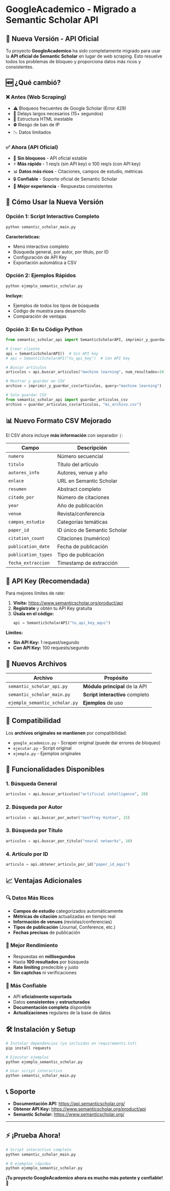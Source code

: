 # GoogleAcademico - Migrado a Semantic Scholar API

## 🎉 **Nueva Versión - API Oficial**

Tu proyecto **GoogleAcademico** ha sido completamente migrado para usar la **API oficial de Semantic Scholar** en lugar de web scraping. Esto resuelve todos los problemas de bloqueo y proporciona datos más ricos y consistentes.

## 🆕 **¿Qué cambió?**

### ❌ **Antes (Web Scraping)**
- ⚠️ Bloqueos frecuentes de Google Scholar (Error 429)
- 🐌 Delays largos necesarios (15+ segundos)
- 🎲 Estructura HTML inestable
- ⛔ Riesgo de ban de IP
- 📉 Datos limitados

### ✅ **Ahora (API Oficial)**
- 🚀 **Sin bloqueos** - API oficial estable
- ⚡ **Más rápido** - 1 req/s (sin API key) o 100 req/s (con API key)
- 📊 **Datos más ricos** - Citaciones, campos de estudio, métricas
- 🔒 **Confiable** - Soporte oficial de Semantic Scholar
- 🌟 **Mejor experiencia** - Respuestas consistentes

## 🚀 **Cómo Usar la Nueva Versión**

### **Opción 1: Script Interactivo Completo**
```bash
python semantic_scholar_main.py
```
**Características:**
- Menú interactivo completo
- Búsqueda general, por autor, por título, por ID
- Configuración de API Key
- Exportación automática a CSV

### **Opción 2: Ejemplos Rápidos**
```bash
python ejemplo_semantic_scholar.py
```
**Incluye:**
- Ejemplos de todos los tipos de búsqueda
- Código de muestra para desarrollo
- Comparación de ventajas

### **Opción 3: En tu Código Python**
```python
from semantic_scholar_api import SemanticScholarAPI, imprimir_y_guardar_csv

# Crear cliente
api = SemanticScholarAPI()  # Sin API key
# api = SemanticScholarAPI("tu_api_key")  # Con API key

# Buscar artículos
articulos = api.buscar_articulos("machine learning", num_resultados=10)

# Mostrar y guardar en CSV
archivo = imprimir_y_guardar_csv(articulos, query="machine learning")

# Solo guardar CSV
from semantic_scholar_api import guardar_articulos_csv
archivo = guardar_articulos_csv(articulos, "mi_archivo.csv")
```

## 📊 **Nuevo Formato CSV Mejorado**

El CSV ahora incluye **más información** con separador `|`:

| Campo | Descripción |
|-------|-------------|
| `numero` | Número secuencial |
| `titulo` | Título del artículo |
| `autores_info` | Autores, venue y año |
| `enlace` | URL en Semantic Scholar |
| `resumen` | Abstract completo |
| `citado_por` | Número de citaciones |
| `year` | Año de publicación |
| `venue` | Revista/conferencia |
| `campos_estudio` | Categorías temáticas |
| `paper_id` | ID único de Semantic Scholar |
| `citation_count` | Citaciones (numérico) |
| `publication_date` | Fecha de publicación |
| `publication_types` | Tipo de publicación |
| `fecha_extraccion` | Timestamp de extracción |

## 🔑 **API Key (Recomendada)**

Para mejores límites de rate:

1. **Visita:** https://www.semanticscholar.org/product/api
2. **Regístrate** y obtén tu API Key gratuita
3. **Úsala en el código:**
   ```python
   api = SemanticScholarAPI("tu_api_key_aqui")
   ```

**Límites:**
- **Sin API Key:** 1 request/segundo
- **Con API Key:** 100 requests/segundo

## 📁 **Nuevos Archivos**

| Archivo | Propósito |
|---------|-----------|
| `semantic_scholar_api.py` | **Módulo principal** de la API |
| `semantic_scholar_main.py` | **Script interactivo** completo |
| `ejemplo_semantic_scholar.py` | **Ejemplos** de uso |

## 🔄 **Compatibilidad**

Los **archivos originales se mantienen** por compatibilidad:
- `google_academico.py` - Scraper original (puede dar errores de bloqueo)
- `ejecutar.py` - Script original
- `ejemplo.py` - Ejemplos originales

## 🎯 **Funcionalidades Disponibles**

### **1. Búsqueda General**
```python
articulos = api.buscar_articulos("artificial intelligence", 20)
```

### **2. Búsqueda por Autor**
```python
articulos = api.buscar_por_autor("Geoffrey Hinton", 15)
```

### **3. Búsqueda por Título**
```python
articulos = api.buscar_por_titulo("neural networks", 10)
```

### **4. Artículo por ID**
```python
articulo = api.obtener_articulo_por_id("paper_id_aqui")
```

## 📈 **Ventajas Adicionales**

### **🔍 Datos Más Ricos**
- **Campos de estudio** categorizados automáticamente
- **Métricas de citación** actualizadas en tiempo real
- **Información de venues** (revistas/conferencias)
- **Tipos de publicación** (Journal, Conference, etc.)
- **Fechas precisas** de publicación

### **🚀 Mejor Rendimiento**
- Respuestas en **millisegundos**
- Hasta **100 resultados** por búsqueda
- **Rate limiting** predecible y justo
- **Sin captchas** ni verificaciones

### **🔧 Más Confiable**
- API **oficialmente soportada**
- Datos **consistentes** y **estructurados**
- **Documentación completa** disponible
- **Actualizaciones** regulares de la base de datos

## 🛠️ **Instalación y Setup**

```bash
# Instalar dependencias (ya incluidas en requirements.txt)
pip install requests

# Ejecutar ejemplos
python ejemplo_semantic_scholar.py

# Usar script interactivo
python semantic_scholar_main.py
```

## 📞 **Soporte**

- **Documentación API:** https://api.semanticscholar.org/
- **Obtener API Key:** https://www.semanticscholar.org/product/api
- **Semantic Scholar:** https://www.semanticscholar.org/

---

## ⚡ **¡Prueba Ahora!**

```bash
# Script interactivo completo
python semantic_scholar_main.py

# O ejemplos rápidos
python ejemplo_semantic_scholar.py
```

**¡Tu proyecto GoogleAcademico ahora es mucho más potente y confiable!** 🎉